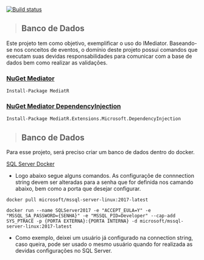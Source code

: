 [![Build status](https://ci.appveyor.com/api/projects/status/ucxwgqb0ypj73tt9?svg=true)](https://ci.appveyor.com/project/adeildo-oliveira/webappdomainevents)

>## Banco de Dados
Este projeto tem como objetivo, exemplificar o uso do IMediator. Baseando-se nos conceitos de eventos, o domínio deste projeto possui comandos que executam suas devidas responsabilidades para comunicar com a base de dados bem como realizar as validações.

### [NuGet Mediator](https://www.nuget.org/packages/MediatR)
``Install-Package MediatR``
### [NuGet Mediator DependencyInjection](https://www.nuget.org/packages/MediatR.Extensions.Microsoft.DependencyInjection/)
``Install-Package MediatR.Extensions.Microsoft.DependencyInjection``

>## Banco de Dados
Para esse projeto, será preciso criar um banco de dados dentro do docker.

[SQL Server Docker](https://docs.microsoft.com/pt-br/sql/linux/sql-server-linux-configure-docker?view=sql-server-2017)

* Logo abaixo segue alguns comandos. As configuraçõe de connnection string devem ser alteradas para a senha que for definida nos camando abaixo, bem como a porta que desejar configurar.

```
docker pull microsoft/mssql-server-linux:2017-latest
```
```
docker run --name SQLServer2017 -e "ACCEPT_EULA=Y" -e "MSSQL_SA_PASSWORD={SENHA}" -e "MSSQL_PID=Developer" --cap-add SYS_PTRACE -p {PORTA EXTERNA}:{PORTA INTERNA} -d microsoft/mssql-server-linux:2017-latest
```

* Como exemplo, deixei um usuário já configurado na connection string, caso queira, pode ser usado o mesmo usuário quando for realizada as devidas configurações no SQL Server.